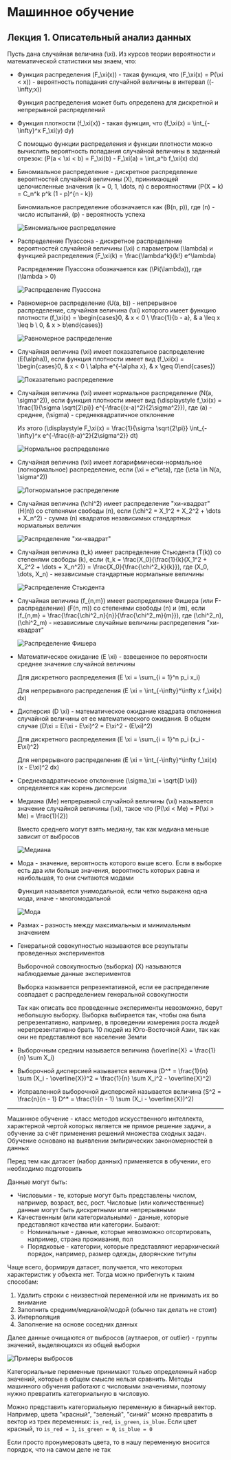 <script src="https://cdn.jsdelivr.net/npm/mathjax@2/MathJax.js?config=default"></script>

# Машинное обучение

## Лекция 1. Описательный анализ данных

Пусть дана случайная величина \(\xi\). Из курсов теории вероятности и математической статистики мы знаем, что:

* Функция распределения \(F_\xi(x)\) - такая функция, что \(F_\xi(x) = P(\xi < x)\) - вероятность попадания случайной величины в интервал \((-\infty;x)\)

    Функция распределения может быть определена для дискретной и непрерывной распределений

* Функция плотности \(f_\xi(x)\) - такая функция, что \(f_\xi(x) = \int_{-\infty}^x F_\xi(y) dy\)

    С помощью функции распределения и функции плотности можно вычислить вероятность попадания случайной величины в заданный отрезок: \(P(a < \xi < b) = F_\xi(b) - F_\xi(a) = \int_a^b f_\xi(x) dx\)

* Биномиальное распределение - дискретное распределение вероятностей случайной величины \(X\), принимающей целочисленные значения \(k = 0, 1, \dots, n\) с вероятностями \(P(X = k) = C_n^k p^k (1 - p)^{n - k}\)

    Биномиальное распределение обозначается как \(B(n, p)\), где \(n\) - число испытаний, \(p\) - вероятность успеха

    ![Биномиальное распределение](images/machlearn_binom.png)

* Распределение Пуассона - дискретное распределение вероятностей случайной величины \(\xi\) с параметром \(\lambda\) и функцией распределения \(F_\xi(k) = \frac{\lambda^k}{k!} e^\lambda\)

    Распределение Пуассона обозначается как \(\Pi(\lambda)\), где \(\lambda > 0\)

    ![Распределение Пуассона](images/machlearn_poisson.png)

* Равномерное распределение \(U(a, b)\) - непрерывное распределение, случайная величина \(\xi\) которого имеет функцию плотности \(f_\xi(x) = \begin{cases}0, & x < 0 \\ \frac{1}{b - a}, & a \leq x \leq b \\ 0, & x > b\end{cases}\)

    ![Равномерное распределение](images/machlearn_uniform.png)

* Случайная величина \(\xi\) имеет показательное распределение \(E(\alpha)\), если функция плотности имеет вид \(f_\xi(x) = \begin{cases}0, & x < 0 \\ \alpha e^{-\alpha x}, & x \geq 0\end{cases}\)

    ![Показательно распределение](images/machlearn_exp.png)

* Случайная величина \(\xi\) имеет нормальное распределение \(N(a, \sigma^2)\), если функция плотности имеет вид \(\displaystyle f_\xi(x) = \frac{1}{\sigma \sqrt{2\pi}} e^{-\frac{(x-a)^2}{2\sigma^2}}\), где \(a\) - среднее, \(\sigma\) - среднеквадратичное отклонение

    Из этого \(\displaystyle F_\xi(x) = \frac{1}{\sigma \sqrt{2\pi}} \int_{-\infty}^x e^{-\frac{(t-a)^2}{2\sigma^2}} dt\)

    ![Нормальное распределение](images/machlearn_norm.png)

* Случайная величина \(\xi\) имеет логарифмически-нормальное (логнормальное) распределение, если \(\xi = e^\eta\), где \(\eta \in N(a, \sigma^2)\)

    ![Логнормальное распределение](images/machlearn_lognorm.png)

* Случайная величина \(\chi^2\) имеет распределение "хи-квадрат" \(H(n)\) со степенями свободы \(n\), если \(\chi^2 = X_1^2 + X_2^2 + \dots + X_n^2\) - сумма \(n\) квадратов независимых стандартных нормальных величин

    ![Распределение "хи-квадрат"](images/machlearn_chi2.png)

* Случайная величина \(t_k\) имеет распределение Стьюдента \(T(k)\) со степенями свободы \(k\), если \(t_k = \frac{X_0}{\frac{1}{k}(X_1^2 + X_2^2 + \dots + X_n^2)} = \frac{X_0}{\frac{\chi^2_k}{k}}\), где \(X_0, \dots, X_n\) - независимые стандартные нормальные величины

    ![Распределение Стьюдента](images/machlearn_student.png)

* Случайная величина \(f_{n,m}\) имеет распределение Фишера (или F-распределение) \(F(n, m)\) со степенями свободы \(n\) и \(m\), если \(f_{n,m} = \frac{\frac{\chi^2_n}{n}}{\frac{\chi^2_m}{m}}\), где \(\chi^2_n\), \(\chi^2_m\) - независимые случайные величины распределения "хи-квадрат"

    ![Распределение Фишера](images/machlearn_fisher.png)

* Математическое ожидание \(E \xi\) - взвешенное по вероятности среднее значение случайной величины

    Для дискретного распределения \(E \xi = \sum_{i = 1}^n p_i x_i\)

    Для непрерывного распределения \(E \xi = \int_{-\infty}^\infty x f_\xi(x) dx\)

* Дисперсия \(D \xi\) - математическое ожидание квадрата отклонения случайной величины от ее математического ожидания. В общем случае \(D\xi = E(\xi - E\xi)^2 = E\xi^2 - (E\xi)^2\)

    Для дискретного распределения \(E \xi = \sum_{i = 1}^n p_i (x_i - E\xi)^2\)

    Для непрерывного распределения \(E \xi = \int_{-\infty}^\infty f_\xi(x) (x - E\xi)^2 dx\)

* Среднеквадратическое отклонение \(\sigma_\xi = \sqrt{D \xi}\) определяется как корень дисперсии

* Медиана \(Me\) непрерывной случайной величины \(\xi\) называется значение случайной величины \(\xi\), такое что \(P(\xi < Me) = P(\xi > Me) = \frac{1}{2}\)

    Вместо среднего могут взять медиану, так как медиана меньше зависит от выбросов

    ![Медиана](../probtheory/images/probtheory_2024_10_22_5.png)

* Мода - значение, вероятность которого выше всего. Если в выборке есть два или больше значения, вероятность которых равна и наибольшая, то они считаются модами

    Функция называется унимодальной, если четко выражена одна мода, иначе - многомодальной

    ![Мода](../probtheory/images/probtheory_2024_10_22_6.png)

* Размах - разность между максимальным и минимальным значением

* Генеральной совокупностью называются все результаты проведенных экспериментов

    Выборочной совокупностью (выборка) \(X\) называются наблюдаемые данные экспериментов

    Выборка называется репрезентативной, если ее распределение совпадает с распределением генеральной совокупности

    Так как описать все проведенные эксперименты невозможно, берут небольшую выборку. Выборка выбирается так, чтобы она была репрезентативно, например, в проведении измерения роста людей нерепрезентативно брать 10 людей из Юго-Восточной Азии, так как они не представляют все население Земли

* Выборочным средним называется величина \(\overline{X} = \frac{1}{n} \sum X_i\)

* Выборочной дисперсией называется величина \(D^* = \frac{1}{n} \sum (X_i - \overline{X})^2 = \frac{1}{n} \sum X_i^2 - \overline{X}^2\)

* Исправленной выборочной дисперсией называется величина \(S^2 = \frac{n}{n - 1} D^* = \frac{1}{n - 1} \sum (X_i - \overline{X})^2\)

---

Машинное обучение - класс методов искусственного интеллекта, характерной чертой которых является не прямое решение задачи, а обучение за счёт применения решений множества сходных задач. Обучение основано на выявлении эмпирических закономерностей в данных

Перед тем как датасет (набор данных) применяется в обучении, его необходимо подготовить 

Данные могут быть:

* Числовыми - те, которые могут быть представлены числом, например, возраст, вес, рост. Числовые (или количественные) данные могут быть дискретными или непрерывными
* Качественным (или категориальными) - данные, которые представляют качества или категории. Бывают:
    * Номинальные - данные, которые невозможно отсортировать, например, страна проживания, пол
    * Порядковые - категории, которые представляют иерархический порядок, например, размер одежды, дворянские титулы

Чаще всего, формируя датасет, получается, что некоторых характеристик у объекта нет. Тогда можно прибегнуть к таким способам:

1. Удалить строки с неизвестной переменной или не принимать их во внимание
2. Заполнить средним/медианой/модой (обычно так делать не стоит)
3. Интерполяция 
4. Заполнение на основе соседних данных

Далее данные очищаются от выбросов (аутлаеров, от outlier) - группы значений, выделяющихся из общей выборки

![Примеры выбросов](images/machlearn_outliers.png)

Категориальные переменные принимают только определенный набор значений, которые в общем смысле нельзя сравнить. Методы машинного обучения работают с числовыми значениями, поэтому нужно превратить категориальную в числовую. 

Можно представить категориальную переменную в бинарный вектор. Например, цвета "красный", "зеленый", "синий" можно превратить в вектор из трех переменных: `is_red`, `is_green`, `is_blue`. Если цвет красный, то `is_red = 1`, `is_green = 0`, `is_blue = 0`

Если просто пронумеровать цвета, то в нашу переменную вносится порядок, что на самом деле не так
